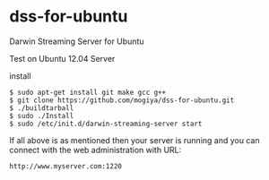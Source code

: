 dss-for-ubuntu
==============

Darwin Streaming Server for Ubuntu

Test on Ubuntu 12.04 Server

install

    $ sudo apt-get install git make gcc g++
    $ git clone https://github.com/mogiya/dss-for-ubuntu.git
    $ ./buildtarball
    $ sudo ./Install
    $ sudo /etc/init.d/darwin-streaming-server start

If all above is as mentioned then your server is running and you can connect with the web administration with URL:

    http://www.myserver.com:1220

